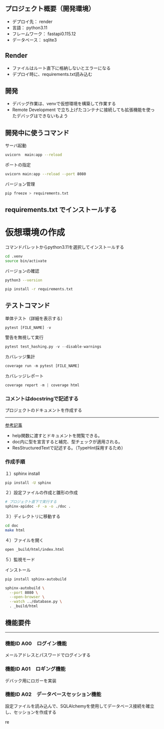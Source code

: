 ## プロジェクト概要（開発環境）

- デプロイ先： render
- 言語： python3.11
- フレームワーク： fastapi0.115.12
- データベース： sqlite3


## Render

- ファイルはルート直下に格納しないとエラーになる
- デプロイ時に、requirements.txt読み込む


## 開発
- デバッグ作業は、venvで仮想環境を構築して作業する
- Remote Development で立ち上げたコンテナに接続しても拡張機能を使ったデバッグはできないもよう


## 開発中に使うコマンド

サーバ起動
```bash
uvicorn  main:app --reload
```
ポートの指定
```bash
uvicorn main:app --reload --port 8080
```

バージョン管理
```bash
pip freeze > requirements.txt
```

## requirements.txt でインストールする

# 仮想環境の作成

コマンドパレットからpython3.11を選択してインストールする

```bash
cd .venv
source bin/activate
```

バージョンの確認
```bash
python3 --version
```

```bash
pip install -r requirements.txt
```

## テストコマンド

単体テスト（詳細を表示する）
```python
pytest [FILE_NAME] -v
```

警告を無視して実行
```python
pytest test_hashing.py -v --disable-warnings
```

カバレッジ集計
```python
coverage run -m pytest [FILE_NAME]
```

カバレッジレポート
```python
coverage report -m | coverage html
```


### コメントはdocstringで記述する
プロジェクトのドキュメントを作成する

---

[参考記事](https://techplay.jp/column/1842)

- help関数に渡すとドキュメントを閲覧できる。
- doc内に型を宣言すると補完、型チェックが適用される。
- ResStructuredTextで記述する。（TypeHint採用するため）

### 作成手順

１）sphinx install
```bash
pip install -U sphinx
```

２）設定ファイルの作成と雛形の作成
```bash
# プロジェクト直下で実行する
sphinx-apidoc -F -a -o ./doc .
```

３）ディレクトリに移動する
```bash
cd doc
make html
```

４）ファイルを開く
```bash
open _build/html/index.html
```

５）監視モード

インストール
```bash
pip install sphinx-autobuild
```

```bash
sphinx-autobuild \
  --port 8080 \
  --open-browser \
  --watch ../database.py \
  . _build/html
```


## 機能要件

---

### 機能ID A00　ログイン機能
メールアドレスとパスワードでログインする

### 機能ID A01　ロギング機能
デバック用にロガーを実装

### 機能ID A02　データベースセッション機能
設定ファイルを読み込んで、SQLAlchemyを使用してデータベース接続を確立し、セッションを作成する

re